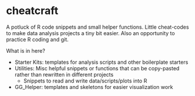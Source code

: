 # cheatcraft
A potluck of R code snippets and small helper functions. Little cheat-codes to make data analysis projects a tiny bit easier. Also an opportunity to practice R coding and git.

What is in here?
- Starter Kits: templates for analysis scripts and other boilerplate starters
- Utilities: Misc helpful snippets or functions that can be copy-pasted rather than rewritten in different projects
  - Snippets to read and write data/scripts/plots into R
- GG_Helper: templates and skeletons for easier visualization work

